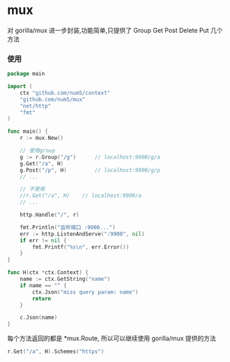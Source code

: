 # mux

对 gorilla/mux 进一步封装,功能简单,只提供了 Group Get Post Delete Put 几个方法

### 使用

```go
package main

import (
    ctx "github.com/num5/context"
	"github.com/num5/mux"
	"net/http"
	"fmt"
)

func main() {
	r := mux.New()

    // 使用group
	g := r.Group("/g")      // localhost:9900/g/a
	g.Get("/a", H)
	g.Post("/p", H)         // localhost:9900/g/p
	// ...

	// 不使用
	//r.Get("/a", H)    // localhost:9900/a
	// ...

	http.Handle("/", r)

	fmt.Println("监听端口 :9900...")
	err := http.ListenAndServe(":9900", nil)
	if err != nil {
		fmt.Printf("%s\n", err.Error())
	}
}

func H(ctx *ctx.Context) {
    name := ctx.GetString("name")
    if name == "" {
    	ctx.Json("miss query param: name")
    	return
    }

    c.Json(name)
}
```

每个方法返回的都是 *mux.Route, 所以可以继续使用 gorilla/mux 提供的方法
``` go
r.Get("/a", H).Schemes("https")
```

